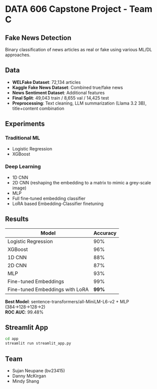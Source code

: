 # DATA 606 Capstone Project - Team C
## Fake News Detection

Binary classification of news articles as real or fake using various ML/DL approaches.

## Data
- **WELFake Dataset**: 72,134 articles
- **Kaggle Fake News Dataset**: Combined true/fake news
- **News Sentiment Dataset**: Additional features
- **Final Split**: 49,043 train / 8,655 val / 14,425 test
- **Preprocessing**: Text cleaning, LLM summarization (Llama 3.2 3B), title+content combination

## Experiments

### Traditional ML
- Logistic Regression 
- XGBoost

### Deep Learning  
- 1D CNN
- 2D CNN (reshaping the embedding to a matrix to mimic a grey-scale image)
- MLP
- Full fine-tuned embedding classifier
- LoRA based Embedding-Classifier finetuning


## Results

| Model | Accuracy |
|-------|----------|
| Logistic Regression | 90% |
| XGBoost | 96% |
| 1D CNN | 88% |
| 2D CNN | 87% |
| MLP | 93% |
| Fine-tuned Embeddings | 99% |
| Fine-tuned Embeddings with LoRA | **99%** |

**Best Model**: sentence-transformers/all-MiniLM-L6-v2 + MLP (384→128→128→2)  
**ROC AUC**: 99.48%

## Streamlit App

```bash
cd app
streamlit run streamlit_app.py
```

## Team
- Sujan Neupane (bv23415)
- Danny McKirgan
- Mindy Shang
